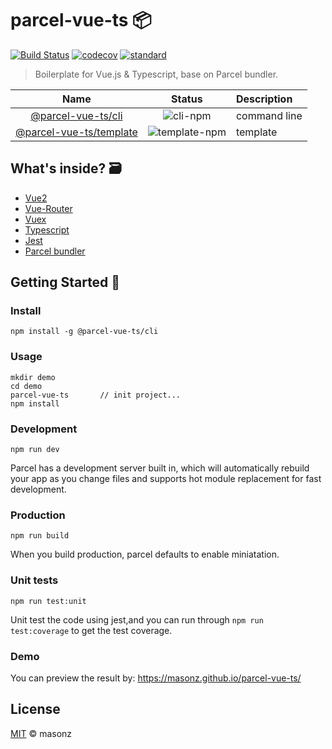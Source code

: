 # parcel-vue-ts 📦

[![Build Status][travis-image]][travis-url]
[![codecov][codecov-image]][codecov-url]
[![standard][standard-image]][standard-url]

> Boilerplate for Vue.js & Typescript, base on Parcel bundler.

|                Name                 |     Status      | Description  |
| :---------------------------------: | :-------------: | :----------- |
|      [@parcel-vue-ts/cli][cli]      |   ![cli-npm]    | command line |
| [@parcel-vue-ts/template][template] | ![template-npm] | template     |

[cli]: https://github.com/masonz/parcel-vue-ts/tree/master/packages/cli
[cli-npm]: https://img.shields.io/npm/v/@parcel-vue-ts/cli.svg
[template]: https://github.com/masonz/parcel-vue-ts/tree/master/packages/template
[template-npm]: https://img.shields.io/npm/v/@parcel-vue-ts/template.svg

## What's inside? 🗃

* [Vue2](https://github.com/vuejs/vue)
* [Vue-Router](https://github.com/vuejs/vue-router)
* [Vuex](https://github.com/vuejs/vuex)
* [Typescript](https://github.com/Microsoft/TypeScript)
* [Jest](https://github.com/facebook/jest)
* [Parcel bundler](https://github.com/parcel-bundler/parcel)

## Getting Started 🚀

### Install

```
npm install -g @parcel-vue-ts/cli
```

### Usage

```
mkdir demo
cd demo
parcel-vue-ts       // init project...
npm install
```

### Development

```
npm run dev
```

Parcel has a development server built in, which will automatically rebuild your app as you change files and supports hot module replacement for fast development.

### Production

```
npm run build
```

When you build production, parcel defaults to enable miniatation.

### Unit tests

```
npm run test:unit
```

Unit test the code using jest,and you can run through `npm run test:coverage` to get the test coverage.

### Demo

You can preview the result by: https://masonz.github.io/parcel-vue-ts/

## License

[MIT](https://github.com/masonz/parcel-vue-ts/blob/master/LICENSE) © masonz

[travis-image]: https://travis-ci.org/masonz/parcel-vue-ts.svg?branch=master
[travis-url]: https://travis-ci.org/masonz/parcel-vue-ts
[codecov-image]: https://codecov.io/gh/masonz/parcel-vue-ts/branch/master/graph/badge.svg
[codecov-url]: https://codecov.io/gh/masonz/parcel-vue-ts
[standard-image]: https://img.shields.io/badge/code_style-standard-brightgreen.svg
[standard-url]: https://github.com/standard/standard
